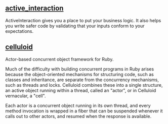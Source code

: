[active_interaction](https://github.com/AaronLasseigne/active_interaction)
---
ActiveInteraction gives you a place to put your business logic. It also helps you write safer code by validating that your inputs conform to your expectations. 

[celluloid](https://github.com/celluloid/celluloid)
---
Actor-based concurrent object framework for Ruby.

Much of the difficulty with building concurrent programs in Ruby arises because the object-oriented mechanisms for structuring code, such as classes and inheritance, are separate from the concurrency mechanisms, such as threads and locks. Celluloid combines these into a single structure, an active object running within a thread, called an "actor", or in Celluloid vernacular, a "cell".

Each actor is a concurrent object running in its own thread, and every method invocation is wrapped in a fiber that can be suspended whenever it calls out to other actors, and resumed when the response is available. 
